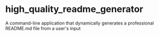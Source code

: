 # high_quality_readme_generator
A command-line application that dynamically generates a professional README.md file from a user's input
